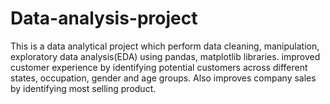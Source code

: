 # Data-analysis-project
This is a data analytical project which perform data cleaning, manipulation, exploratory data analysis(EDA) using pandas, matplotlib libraries. improved customer experience by identifying potential customers across different states, occupation, gender and age groups. Also improves company sales by identifying most selling product.

